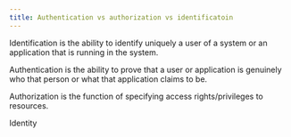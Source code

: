 ```yaml
---
title: Authentication vs authorization vs identificatoin 
---
```


Identification is the ability to identify uniquely a user of a system or an application that is running in the system. 

Authentication is the ability to prove that a user or application is genuinely who that person or what that application claims to be.

Authorization is the function of specifying access rights/privileges to resources.

Identity 